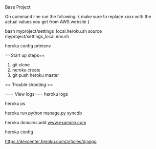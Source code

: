 Base Project

On command line run the following: { make sure to replace xxxx with the actual values you get from AWS website }

bash myproject/settings_local.heroku.sh
source myproject/settings_local.env.sh

heroku config
printenv


==Start up steps==

1) git clone
2) heroku create
3) git push heroku master



== Trouble shooting ==

=== View logs===
heroku logs

heroku ps

heroku run python manage.py syncdb


heroku domains:add www.example.com

heroku config


https://devcenter.heroku.com/articles/django